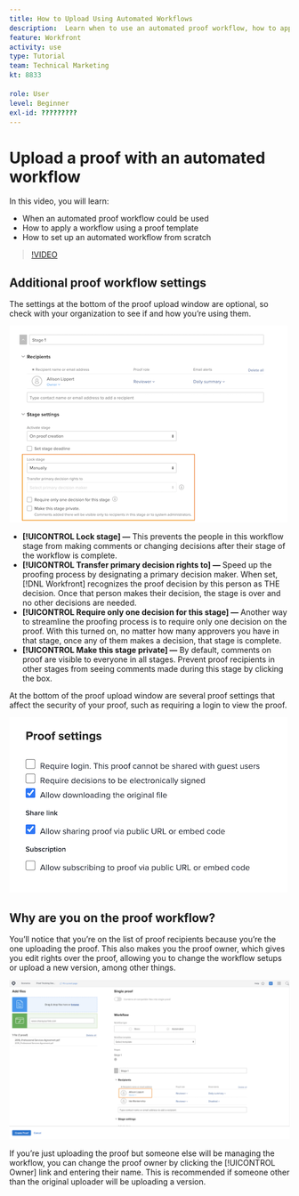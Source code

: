 ```yaml
---
title: How to Upload Using Automated Workflows
description:  Learn when to use an automated proof workflow, how to apply a workflow using a proof template, and how to set up an automated workflow from scratch.
feature: Workfront
activity: use
type: Tutorial
team: Technical Marketing
kt: 8833

role: User
level: Beginner
exl-id: ?????????
---
```

# Upload a proof with an automated workflow

In this video, you will learn:

* When an automated proof workflow could be used
* How to apply a workflow using a proof template
* How to set up an automated workflow from scratch

>[!VIDEO](https://video.tv.adobe.com/v/335133/?quality=12)



## Additional proof workflow settings

The settings at the bottom of the proof upload window are optional, so check with your organization to see if and how you’re using them.

![An image of the [!UICONTROL New Proof ]window with the [!UICONTROL Stage settings] highlighted.](assets/additional-proof-workflow-settings.png)

* **[!UICONTROL Lock stage] —** This prevents the people in this workflow stage from making comments or changing decisions after their stage of the workflow is complete.
* **[!UICONTROL Transfer primary decision rights to] —** Speed up the proofing process by designating a primary decision maker. When set, [!DNL Workfront] recognizes the proof decision by this person as THE decision. Once that person makes their decision, the stage is over and no other decisions are needed.
* **[!UICONTROL Require only one decision for this stage] —** Another way to streamline the proofing process is to require only one decision on the proof. With this turned on, no matter how many approvers you have in that stage, once any of them makes a decision, that stage is complete.
* **[!UICONTROL Make this stage private] —** By default, comments on proof are visible to everyone in all stages. Prevent proof recipients in other stages from seeing comments made during this stage by clicking the box.

At the bottom of the proof upload window are several proof settings that affect the security of your proof, such as requiring a login to view the proof. 

<!--
Learn more about these in the Proof settings section of the Configure a proof article.
-->

![An image of the [!UICONTROL Proof settings] section of the proof upload window.](assets/additional-proof-workflow-settings-2.png)

<!--
### Learn more
* Automated workflow overview
* Automated workflow stages overview
-->

<!--
### Guides
* Plan an advanced workflow worksheet
-->

## Why are you on the proof workflow?

You’ll notice that you’re on the list of proof recipients because you’re the one uploading the proof. This also makes you the proof owner, which gives you edit rights over the proof, allowing you to change the workflow setups or upload a new version, among other things.

![An image of the proof upload window with the proof owner highlighted in the list of recipients.](assets/proof-owner.png)

If you’re just uploading the proof but someone else will be managing the workflow, you can change the proof owner by clicking the [!UICONTROL Owner] link and entering their name. This is recommended if someone other than the original uploader will be uploading a version.
